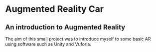 # Augmented Reality Car

## An introduction to Augmented Reality
The aim of this small project was to introduce myself to some basic AR using software such as Unity and Vuforia.
